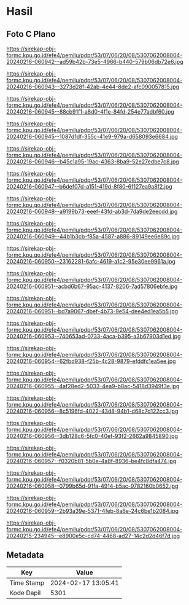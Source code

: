 # Hasil

## Foto C Plano

https://sirekap-obj-formc.kpu.go.id/efe4/pemilu/pdpr/53/07/06/20/08/5307062008004-20240216-060942--ad59b42b-73e5-4966-b440-579b06db72e6.jpg

https://sirekap-obj-formc.kpu.go.id/efe4/pemilu/pdpr/53/07/06/20/08/5307062008004-20240216-060943--3273d28f-42ab-4e44-8de2-afc090057815.jpg

https://sirekap-obj-formc.kpu.go.id/efe4/pemilu/pdpr/53/07/06/20/08/5307062008004-20240216-060945--88cb91f1-a8d0-4f1e-84fd-254e77adbf60.jpg

https://sirekap-obj-formc.kpu.go.id/efe4/pemilu/pdpr/53/07/06/20/08/5307062008004-20240216-060945--1087d1df-355c-41e9-979a-d658093e6684.jpg

https://sirekap-obj-formc.kpu.go.id/efe4/pemilu/pdpr/53/07/06/20/08/5307062008004-20240216-060946--b45c1a95-19ac-4363-8ba9-52e27edbe7c8.jpg

https://sirekap-obj-formc.kpu.go.id/efe4/pemilu/pdpr/53/07/06/20/08/5307062008004-20240216-060947--b6def07d-a151-419d-8f80-6f127ea9a8f2.jpg

https://sirekap-obj-formc.kpu.go.id/efe4/pemilu/pdpr/53/07/06/20/08/5307062008004-20240216-060948--a9199b73-eeef-43fd-ab3d-7da9de2eecdd.jpg

https://sirekap-obj-formc.kpu.go.id/efe4/pemilu/pdpr/53/07/06/20/08/5307062008004-20240216-060949--44b1b3cb-f85a-4587-a886-89149ee6e89c.jpg

https://sirekap-obj-formc.kpu.go.id/efe4/pemilu/pdpr/53/07/06/20/08/5307062008004-20240216-060950--23162281-6afc-4619-a1c2-95e30ee9961a.jpg

https://sirekap-obj-formc.kpu.go.id/efe4/pemilu/pdpr/53/07/06/20/08/5307062008004-20240216-060951--acbd6b67-95ac-4137-8206-7ad57806ebfe.jpg

https://sirekap-obj-formc.kpu.go.id/efe4/pemilu/pdpr/53/07/06/20/08/5307062008004-20240216-060951--bd7a9067-dbef-4b73-9e54-dee4ed1ea5b5.jpg

https://sirekap-obj-formc.kpu.go.id/efe4/pemilu/pdpr/53/07/06/20/08/5307062008004-20240216-060953--740653ad-0733-4aca-b395-a3b67903d1ed.jpg

https://sirekap-obj-formc.kpu.go.id/efe4/pemilu/pdpr/53/07/06/20/08/5307062008004-20240216-060954--62fbd938-f25b-4c28-9879-efddfc1ea5ee.jpg

https://sirekap-obj-formc.kpu.go.id/efe4/pemilu/pdpr/53/07/06/20/08/5307062008004-20240216-060955--4af28ed2-5033-4ea9-b8ac-5418d3949f3e.jpg

https://sirekap-obj-formc.kpu.go.id/efe4/pemilu/pdpr/53/07/06/20/08/5307062008004-20240216-060956--8c5196fd-4022-43d8-94b1-d68c7d122cc3.jpg

https://sirekap-obj-formc.kpu.go.id/efe4/pemilu/pdpr/53/07/06/20/08/5307062008004-20240216-060956--3db128c6-5fc0-40ef-93f2-2662a9845890.jpg

https://sirekap-obj-formc.kpu.go.id/efe4/pemilu/pdpr/53/07/06/20/08/5307062008004-20240216-060957--f0320b81-5b0e-4a8f-8936-be4fc8dfa474.jpg

https://sirekap-obj-formc.kpu.go.id/efe4/pemilu/pdpr/53/07/06/20/08/5307062008004-20240216-060958--0799b65d-91fa-4914-b5ac-9782160b0652.jpg

https://sirekap-obj-formc.kpu.go.id/efe4/pemilu/pdpr/53/07/06/20/08/5307062008004-20240216-060959--2b93a39e-5371-4feb-8a6e-24c6be1b2084.jpg

https://sirekap-obj-formc.kpu.go.id/efe4/pemilu/pdpr/53/07/06/20/08/5307062008004-20240215-234945--e8900e5c-cd74-4468-ad27-14c2d2d46f7d.jpg


## Metadata

| Key        | Value               |
| ---------- | ------------------- |
| Time Stamp | 2024-02-17 13:05:41 |
| Kode Dapil | 5301                |



